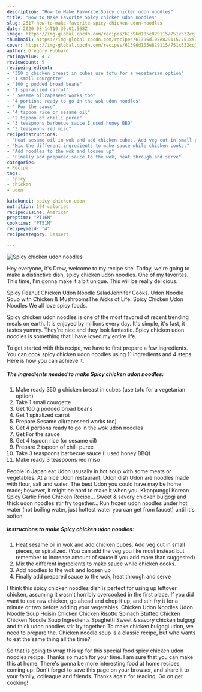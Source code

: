 ```yaml
---
description: "How to Make Favorite Spicy chicken udon noodles"
title: "How to Make Favorite Spicy chicken udon noodles"
slug: 2517-how-to-make-favorite-spicy-chicken-udon-noodles
date: 2020-08-14T10:30:01.568Z
image: https://img-global.cpcdn.com/recipes/61396d105e829115/751x532cq70/spicy-chicken-udon-noodles-recipe-main-photo.jpg
thumbnail: https://img-global.cpcdn.com/recipes/61396d105e829115/751x532cq70/spicy-chicken-udon-noodles-recipe-main-photo.jpg
cover: https://img-global.cpcdn.com/recipes/61396d105e829115/751x532cq70/spicy-chicken-udon-noodles-recipe-main-photo.jpg
author: Gregory Hubbard
ratingvalue: 4.7
reviewcount: 9
recipeingredient:
- "350 g chicken breast in cubes use tofu for a vegetarian option"
- "1 small courgette"
- "100 g podded broad beans"
- "1 spiralized carrot"
- " Sesame oilrapeseed works too"
- "4 portions ready to go in the wok udon noodles"
- " For the sauce"
- "4 tspoon rice or sesame oil"
- "2 tspoon of chilli puree"
- "3 teaspoons barbecue sauce I used honey BBQ"
- "3 teaspoons red miso"
recipeinstructions:
- "Heat sesame oil in wok and add chicken cubes. Add veg cut in small pieces, or spiralized. (You can add the veg you like most instead but remember to increase amount of sauce if you add more than suggested)"
- "Mix the different ingredients to make sauce while chicken cooks."
- "Add noodles to the wok and loosen up"
- "Finally add prepared sauce to the wok, heat through and serve"
categories:
- Recipe
tags:
- spicy
- chicken
- udon

katakunci: spicy chicken udon 
nutrition: 194 calories
recipecuisine: American
preptime: "PT16M"
cooktime: "PT51M"
recipeyield: "4"
recipecategory: Dessert

---
```



![Spicy chicken udon noodles](https://img-global.cpcdn.com/recipes/61396d105e829115/751x532cq70/spicy-chicken-udon-noodles-recipe-main-photo.jpg)

Hey everyone, it's Drew, welcome to my recipe site. Today, we're going to make a distinctive dish, spicy chicken udon noodles. One of my favorites. This time, I'm gonna make it a bit unique. This will be really delicious.

Spicy Peanut Chicken Udon Noodle SaladJennifer Cooks. Udon Noodle Soup with Chicken &amp; MushroomsThe Woks of Life. Spicy Chicken Udon Noodles We all love spicy foods.

Spicy chicken udon noodles is one of the most favored of recent trending meals on earth. It is enjoyed by millions every day. It's simple, it's fast, it tastes yummy. They're nice and they look fantastic. Spicy chicken udon noodles is something that I have loved my entire life.


To get started with this recipe, we have to first prepare a few ingredients. You can cook spicy chicken udon noodles using 11 ingredients and 4 steps. Here is how you can achieve it.

<!--inarticleads1-->

##### The ingredients needed to make Spicy chicken udon noodles:

1. Make ready 350 g chicken breast in cubes (use tofu for a vegetarian option)
1. Take 1 small courgette
1. Get 100 g podded broad beans
1. Get 1 spiralized carrot
1. Prepare  Sesame oil(rapeseed works too)
1. Get 4 portions ready to go in the wok udon noodles
1. Get  For the sauce
1. Get 4 tspoon rice (or sesame oil)
1. Prepare 2 tspoon of chilli puree
1. Take 3 teaspoons barbecue sauce (I used honey BBQ)
1. Make ready 3 teaspoons red miso


People in Japan eat Udon ususally in hot soup with some meats or vegetables. At a nice Udon restaurant, Udon dish Udon are noodles made with flour, salt and water. The best Udon you could have may be home made; however, it might be hard to make it when you. Kkanpunggi Korean Spicy Garlic Fried Chicken Recipe… Sweet &amp; savory chicken bulgogi and thick udon noodles stir fry together… Run frozen udon noodles under hot water (not boiling water, just hottest water you can get from faucet) until it&#39;s soften. 

<!--inarticleads2-->

##### Instructions to make Spicy chicken udon noodles:

1. Heat sesame oil in wok and add chicken cubes. Add veg cut in small pieces, or spiralized. (You can add the veg you like most instead but remember to increase amount of sauce if you add more than suggested)
1. Mix the different ingredients to make sauce while chicken cooks.
1. Add noodles to the wok and loosen up
1. Finally add prepared sauce to the wok, heat through and serve


I think this spicy chicken noodles dish is perfect for using up leftover chicken, assuming it wasn&#39;t horribly overcooked in the first place. If you did want to use raw chicken, go ahead and chop it up, and stir-fry it for a minute or two before adding your vegetables. Chicken Udon Noodles Udon Noodle Soup Hoisin Chicken Chicken Risotto Spinach Stuffed Chicken Chicken Noodle Soup Ingredients Spaghetti Sweet &amp; savory chicken bulgogi and thick udon noodles stir fry together. To make chicken bulgogi udon, we need to prepare the. Chicken noodle soup is a classic recipe, but who wants to eat the same thing all the time? 

So that is going to wrap this up for this special food spicy chicken udon noodles recipe. Thanks so much for your time. I am sure that you can make this at home. There's gonna be more interesting food at home recipes coming up. Don't forget to save this page on your browser, and share it to your family, colleague and friends. Thanks again for reading. Go on get cooking!
